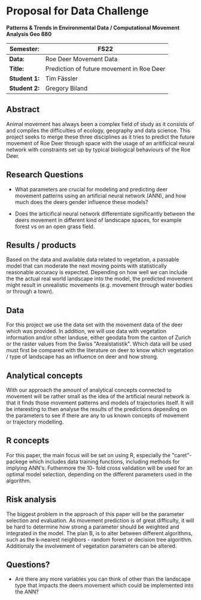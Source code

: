 # Proposal for Data Challenge

**Patterns & Trends in Environmental Data / Computational Movement
Analysis Geo 880**

| Semester:      | FS22                              |
|----------------|---------------------------------- |
| **Data:**      | Roe Deer Movement Data           |
| **Title:**     | Prediction of future movement in Roe Deer        |
| **Student 1:** | Tim Fässler              |
| **Student 2:** | Gregory Biland                 |

## Abstract 
Animal movement has always been a complex field of study as it consists of and compiles the difficulties of ecology, geography and data science. This project seeks to merge these three disciplines as it tries to predict the future movement of Roe Deer through space with the usage of an aritificical neural network with constraints set up by typical biological behaviours of the Roe Deer.

## Research Questions
- What parameters are crucial for modeling and predicting deer movement patterns using an artificial neural network (ANN), and how much does the deers gender influence these models?

- Does the articifical neural network differentiate significantly between the deers movement in different kind of landscape spaces, for example forest vs on an open grass field.

## Results / products
<!-- What do you expect, anticipate? -->
Based on the data and available data related to vegetation, a passable model that can moderate the next moving points with statistically reasonable accuracy is expected. Depending on how well we can include the the actual real world landscape into the model, the predicted movement might result in unrealistic movements (e.g. movement through water bodies or through a town).

## Data
For this project we use the data set with the movement data of the deer which was provided. In addition, we will use data with vegetation information and/or other landuse, either geodata from the canton of Zurich or the raster values from the Swiss "Arealstatistik". Which data will be used must first be compared with the literature on deer to know which vegetation / type of landscape has an influence on deer and how strong. 

## Analytical concepts
<!-- Which analytical concepts will you use? What conceptual movement spaces and respective modelling approaches of trajectories will you be using? What additional spatial analysis methods will you be using? -->

With our approach the amount of analytical concepts connected to movement will be rather small as the idea of the artificial neural network is that it finds those movement patterns and models of trajectories itself. It will be interesting to then analyse the results of the predictions depending on the parameters to see if there are any to us known concepts of movement or trajectory modelling. 

## R concepts
<!-- Which R concepts, functions, packages will you mainly use. What additional spatial analysis methods will you be using? -->

For this paper, the main focus will be set on using R, especially the "caret"- packege which includes data training functions, including methods for implying ANN's. Futhermore the 10- fold cross validation will be used for an optimal model selection, depending on the different parameters used in the algorithm. 

## Risk analysis
<!-- What could be the biggest challenges/problems you might face? What is your plan B? -->

The biggest problem in the approach of this paper will be the parameter selection and evaluation. As movement prediction is of great difficulty, it will be hard to determine how strong a parameter should be weighted and integrated in the model. The plan B, is to alter between different algorithms, such as the k-nearest neighbors - random forest or decision tree algorithm. Additionaly the involvement of vegetation parameters can be altered.

## Questions? 
<!-- Which questions would you like to discuss at the coaching session? -->

- Are there any more variables you can think of other than the landscape type that impacts the deers movement which could be implemented into the ANN? 
